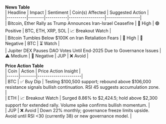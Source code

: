 **News Table**  
| Headline | Impact | Sentiment | Coin(s) Affected | Suggested Action |  
|----------|--------|-----------|------------------|-----------------|  
| Bitcoin, Ether Rally as Trump Announces Iran-Israel Ceasefire | 🚨 High | 🟢 Positive | BTC, ETH, XRP, SOL | 📈 Breakout Watch |  
| Bitcoin Tumbles Below $100K on Iran Retaliation Fears | 🚨 High | 🔴 Negative | BTC | ⏳ Watch |  
| Jupiter DEX Pauses DAO Votes Until End-2025 Due to Governance Issues | ⚠️ Medium | 🔴 Negative | JUP | ❌ Avoid |  

**Price Action Table**  
| Coin | Action | Price Action Insight |  
|------|--------|----------------------|  
| BTC | ✅ Buy Dip | Testing $100,500 support; rebound above $106,000 resistance signals bullish continuation. RSI 45 suggests accumulation zone. |  
| ETH | 📈 Breakout Watch | Surged 8.86% to $2,424.5; hold above $2,300 support for extended rally. Volume spike confirms bullish momentum. |  
| JUP | ❌ Avoid | Down 22% monthly; governance freeze limits upside. Avoid until RSI <30 (currently 38) or new governance model. |